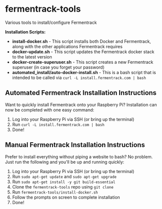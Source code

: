 fermentrack-tools
============

Various tools to install/configure Fermentrack

**Installation Scripts:**
* **install-docker.sh** - This script installs both Docker and Fermentrack, along with the other applications Fermentrack requires
* **docker-update.sh** - This script updates the Fermentrack docker stack to the latest version
* **docker-create-superuser.sh** - This script creates a new Fermentrack superuser (in case you forget your password)
* **automated_install/auto-docker-install.sh** - This is a bash script that is intended to be called via `curl -L install.fermentrack.com | bash`


## Automated Fermentrack Installation Instructions

Want to quickly install Fermentrack onto your Raspberry Pi? Installation can now be completed with one easy command:

1. Log into your Raspberry Pi via SSH (or bring up the terminal)
2. Run `curl -L install.fermentrack.com | bash`
3. Done!

## Manual Fermentrack Installation Instructions

Prefer to install everything without piping a website to bash? No problem. Just run the following and you'll be up and running quickly:

1. Log into your Raspberry Pi via SSH (or bring up the terminal)
2. Run `sudo apt-get update` and `sudo apt-get upgrade`
3. Run `sudo apt-get install -y git build-essential`
4. Clone the `fermentrack-tools` repo using `git clone`
5. Run `fermentrack-tools/install-docker.sh`
6. Follow the prompts on screen to complete installation
7. Done!

